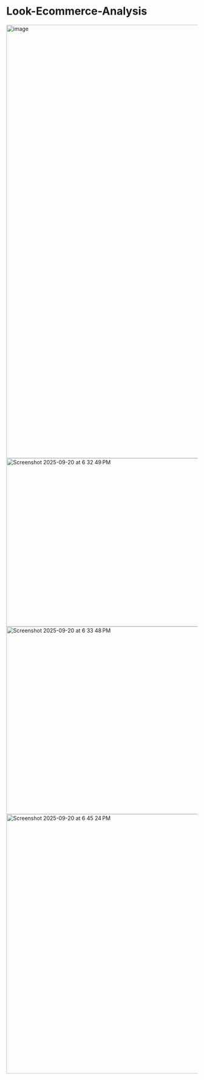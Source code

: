 # Look-Ecommerce-Analysis
<img width="1331" height="1141" alt="image" src="https://github.com/user-attachments/assets/635f977c-3d05-4548-a1ca-51beb9a9f938" />
<img width="1115" height="443" alt="Screenshot 2025-09-20 at 6 32 49 PM" src="https://github.com/user-attachments/assets/4210c87d-5993-4bc9-bfa3-0d52fdf42841" />
<img width="1160" height="494" alt="Screenshot 2025-09-20 at 6 33 48 PM" src="https://github.com/user-attachments/assets/b8f6f873-8996-4aaa-b71e-349274d2e636" />
<img width="1110" height="683" alt="Screenshot 2025-09-20 at 6 45 24 PM" src="https://github.com/user-attachments/assets/db2902d6-c8a5-41d4-bb9e-707bfaa4d5a5" />
